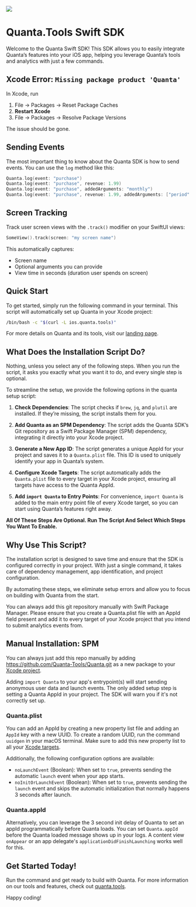 ![](https://img.shields.io/github/v/release/quanta-tools/quanta)

# Quanta.Tools Swift SDK

Welcome to the Quanta Swift SDK! This SDK allows you to easily integrate Quanta’s features into your iOS app, helping you leverage Quanta’s tools and analytics with just a few commands.

## Xcode Error: `Missing package product 'Quanta'`

In Xcode, run

1. File → Packages → Reset Package Caches
1. **Restart Xcode**
1. File → Packages → Resolve Package Versions

The issue should be gone.

## Sending Events

The most important thing to know about the Quanta SDK is how to send events. You can use the `log` method like this:

```swift
Quanta.log(event: "purchase")
Quanta.log(event: "purchase", revenue: 1.99)
Quanta.log(event: "purchase", addedArguments: "monthly")
Quanta.log(event: "purchase", revenue: 1.99, addedArguments: ["period": "monthly"])
```

## Screen Tracking

Track user screen views with the `.track()` modifier on your SwiftUI views:

```swift
SomeView().track(screen: "my screen name")
```

This automatically captures:

- Screen name
- Optional arguments you can provide
- View time in seconds (duration user spends on screen)

## Quick Start

To get started, simply run the following command in your terminal. This script will automatically set up Quanta in your Xcode project:

```bash
/bin/bash -c "$(curl -L ios.quanta.tools)"
```

For more details on Quanta and its tools, visit our [landing page](https://quanta.tools).

## What Does the Installation Script Do?

Nothing, unless you select any of the following steps. When you run the script, it asks you exactly what you want it to do, and every single step is optional.

To streamline the setup, we provide the following options in the quanta setup script:

1. **Check Dependencies**: The script checks if `brew`, `jq`, and `plutil` are installed. If they’re missing, the script installs them for you.

2. **Add Quanta as an SPM Dependency**: The script adds the Quanta SDK’s Git repository as a Swift Package Manager (SPM) dependency, integrating it directly into your Xcode project.

3. **Generate a New App ID**: The script generates a unique AppId for your project and saves it to a `Quanta.plist` file. This ID is used to uniquely identify your app in Quanta’s system.

4. **Configure Xcode Targets**: The script automatically adds the `Quanta.plist` file to every target in your Xcode project, ensuring all targets have access to the Quanta AppId.

5. **Add `import Quanta` to Entry Points**: For convenience, `import Quanta` is added to the main entry point file of every Xcode target, so you can start using Quanta’s features right away.

**All Of These Steps Are Optional. Run The Script And Select Which Steps You Want To Enable.**

## Why Use This Script?

The installation script is designed to save time and ensure that the SDK is configured correctly in your project. With just a single command, it takes care of dependency management, app identification, and project configuration.

By automating these steps, we eliminate setup errors and allow you to focus on building with Quanta from the start.

You can always add this git repository manually with Swift Package Manager. Please ensure that you create a Quanta.plist file with an AppId field present and add it to every target of your Xcode project that you intend to submit analytics events from.

## Manual Installation: SPM

You can always just add this repo manually by adding https://github.com/Quanta-Tools/Quanta.git as a new package to your [Xcode project](https://developer.apple.com/documentation/xcode/adding-package-dependencies-to-your-app).

Adding `import Quanta` to your app's entrypoint(s) will start sending anonymous user data and launch events. The only added setup step is setting a Quanta AppId in your project. The SDK will warn you if it's not correctly set up.

### Quanta.plist

You can add an AppId by creating a new property list file and adding an `AppId` key with a new UUID. To create a random UUID, run the command `uuidgen` in your macOS terminal. Make sure to add this new property list to all your [Xcode targets](/add-plist.md).

Additionally, the following configuration options are available:

- `noLaunchEvent` (Boolean): When set to `true`, prevents sending the automatic `launch` event when your app starts.
- `noInitOrLaunchEvent` (Boolean): When set to `true`, prevents sending the `launch` event and skips the automatic initialization that normally happens 3 seconds after launch.

### Quanta.appId

Alternatively, you can leverage the 3 second init delay of Quanta to set an appId programmatically before Quanta loads. You can set `Quanta.appId` before the Quanta loaded message shows up in your logs. A content view `onAppear` or an app delegate's `applicationDidFinishLaunching` works well for this.

## Get Started Today!

Run the command and get ready to build with Quanta. For more information on our tools and features, check out [quanta.tools](https://quanta.tools).

Happy coding!
